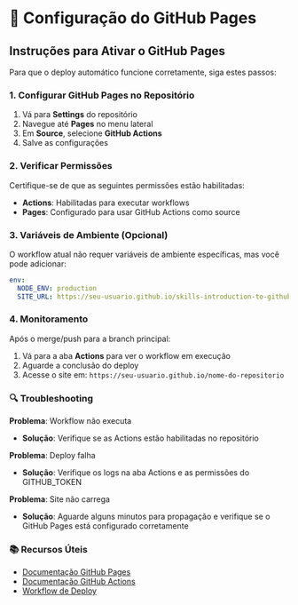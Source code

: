 # 🔧 Configuração do GitHub Pages

## Instruções para Ativar o GitHub Pages

Para que o deploy automático funcione corretamente, siga estes passos:

### 1. Configurar GitHub Pages no Repositório

1. Vá para **Settings** do repositório
2. Navegue até **Pages** no menu lateral
3. Em **Source**, selecione **GitHub Actions**
4. Salve as configurações

### 2. Verificar Permissões

Certifique-se de que as seguintes permissões estão habilitadas:

- **Actions**: Habilitadas para executar workflows
- **Pages**: Configurado para usar GitHub Actions como source

### 3. Variáveis de Ambiente (Opcional)

O workflow atual não requer variáveis de ambiente específicas, mas você pode adicionar:

```yaml
env:
  NODE_ENV: production
  SITE_URL: https://seu-usuario.github.io/skills-introduction-to-github
```

### 4. Monitoramento

Após o merge/push para a branch principal:

1. Vá para a aba **Actions** para ver o workflow em execução
2. Aguarde a conclusão do deploy
3. Acesse o site em: `https://seu-usuario.github.io/nome-do-repositorio`

### 🔍 Troubleshooting

**Problema**: Workflow não executa
- **Solução**: Verifique se as Actions estão habilitadas no repositório

**Problema**: Deploy falha
- **Solução**: Verifique os logs na aba Actions e as permissões do GITHUB_TOKEN

**Problema**: Site não carrega
- **Solução**: Aguarde alguns minutos para propagação e verifique se o GitHub Pages está configurado corretamente

### 📚 Recursos Úteis

- [Documentação GitHub Pages](https://docs.github.com/pages)
- [Documentação GitHub Actions](https://docs.github.com/actions)
- [Workflow de Deploy](../.github/workflows/deploy.yml)